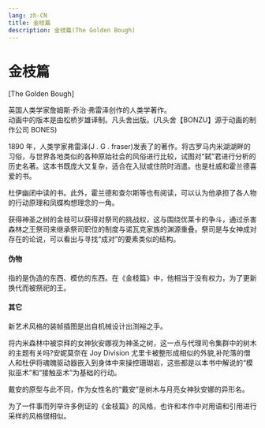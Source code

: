 ```yaml
---
lang: zh-CN
title: 金枝篇
description: 金枝篇(The Golden Bough)
---
```


# 金枝篇

[The Golden Bough]

<AcgImage src="/imgs/settings/The-Golden-Bough.jpg" title="金枝篇" width="200px" />

英国人类学家詹姆斯·乔治·弗雷泽创作的人类学著作。  
动画中的版本是由松桥岁雄译制。凡头舍出版。(凡头舍【BONZU】源于动画的制作公司 BONES)

1890 年，人类学家弗雷泽(J . G . fraser)发表了的著作。将古罗马内米湖湖畔的习俗，与世界各地类似的各种原始社会的风俗进行比较，试图对“弑”君进行分析的历史名著。这本书既庞大又复杂，适合在入狱或住院时消遣。也是杜威和霍兰德喜爱的书。

杜伊幽闭中读的书。此外，霍兰德和查尔斯等也有阅读，可以认为他承担了各人物的行动原理和凤蝶构想理念的一角。

获得神圣之树的金枝可以获得对祭司的挑战权，这与围绕优莱卡的争斗，通过杀害森林之王祭司来继承祭司职位的制度与诺瓦克家族的渊源重叠。祭司是与女神成对存在的论说，可以看出与寻找“成对”的要素类似的结构。

#### 伪物

指的是伪造的东西、模仿的东西。在《金枝篇》中，他相当于没有权力，为了更新换代而被祭祀的王。

#### 其它

新艺术风格的装帧插图是出自机械设计出渕裕之手。

将内米森林中被崇拜的女神狄安娜视为神圣之树，这一点与代理司令集群中的树木的主题有关吗?安妮莫奈在 Joy Division 尤里卡被整形成相似的外貌,补陀落的僧人和杜伊将魂魄驱动器嵌入到身体中来操控珊瑚岩，这些都是以本书中解说的“模拟巫术”和“接触巫术”为基础的行动。

戴安的原型与此不同，作为女性名的“戴安”是树木与月亮女神狄安娜的异形名。

为了一件事而列举许多例证的《金枝篇》的风格，也许和本作中对用语和引用进行采样的风格很相似。
